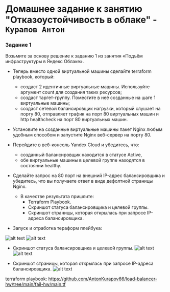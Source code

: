 # Домашнее задание к занятию "Отказоустойчивость в облаке" - `Курапов Антон`

### Задание 1
Возьмите за основу решение к заданию 1 из занятия «Подъём инфраструктуры в Яндекс Облаке».

* Теперь вместо одной виртуальной машины сделайте terraform playbook, который:
   * создаст 2 идентичные виртуальные машины. Используйте аргумент count для создания таких ресурсов;
   * создаст таргет-группу. Поместите в неё созданные на шаге 1 виртуальные машины;
   * создаст сетевой балансировщик нагрузки, который слушает на порту 80, отправляет трафик на порт 80 виртуальных машин и http healthcheck на порт 80 виртуальных машин.

* Установите на созданные виртуальные машины пакет Nginx любым удобным способом и запустите Nginx веб-сервер на порту 80.

* Перейдите в веб-консоль Yandex Cloud и убедитесь, что:
    * созданный балансировщик находится в статусе Active,
    * обе виртуальные машины в целевой группе находятся в состоянии healthy.
* Сделайте запрос на 80 порт на внешний IP-адрес балансировщика и убедитесь, что вы получаете ответ в виде дефолтной страницы Nginx.
  * В качестве результата пришлите:
    * Terraform Playbook.
    * Скриншот статуса балансировщика и целевой группы.
    * Скриншот страницы, которая открылась при запросе IP-адреса балансировщика.



 * Запуск и отработка тераформ плейбука:
   
![alt text](https://github.com/AntonKurapov66/load-balancer-hw/tree/main/img/scr_1.PNG)
![alt text](https://github.com/AntonKurapov66/load-balancer-hw/tree/main/img/scr_4.PNG)

* Скриншот статуса балансировщика и целевой группы.
![alt text](https://github.com/AntonKurapov66/load-balancer-hw/tree/main/img/scr_2.PNG)
![alt text](https://github.com/AntonKurapov66/load-balancer-hw/tree/main/img/scr_3.PNG)

* Скриншот страницы, которая открылась при запросе IP-адреса балансировщика.
![alt text](https://github.com/AntonKurapov66/load-balancer-hw/tree/main/img/scr_5.PNG)




terraform playbook: https://github.com/AntonKurapov66/load-balancer-hw/tree/main/fail-hw/main.tf

